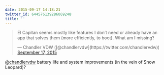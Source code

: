 ```yaml
---
date: 2015-09-17 14:18:21
twitter_id: 644576139286069248
title: ''
---
```


<blockquote class="twitter-tweet"><p lang="en" dir="ltr">El Capitan seems mostly like features I don’t need or already have an app that solves them (more efficiently, to boot). What am I missing?</p>&mdash; Chandler VDW ([@chandlervdw](https://twitter.com/chandlervdw)) <a href="https://twitter.com/chandlervdw/status/644573300497252353?ref_src=twsrc%5Etfw">September 17, 2015</a></blockquote>
<script async src="https://platform.twitter.com/widgets.js" charset="utf-8"></script>

[@chandlervdw](https://twitter.com/chandlervdw) battery life and system improvements (in the vein of Snow Leopard)?
